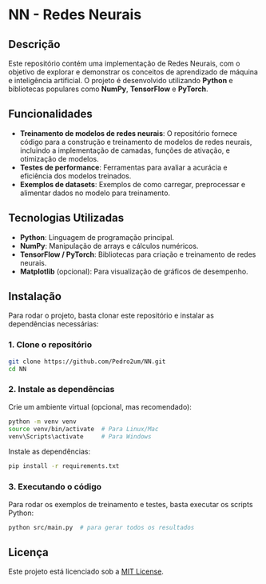 # NN - Redes Neurais

## Descrição

Este repositório contém uma implementação de Redes Neurais, com o objetivo de explorar e demonstrar os conceitos de aprendizado de máquina e inteligência artificial. O projeto é desenvolvido utilizando **Python** e bibliotecas populares como **NumPy**, **TensorFlow** e **PyTorch**.

## Funcionalidades

* **Treinamento de modelos de redes neurais**: O repositório fornece código para a construção e treinamento de modelos de redes neurais, incluindo a implementação de camadas, funções de ativação, e otimização de modelos.
* **Testes de performance**: Ferramentas para avaliar a acurácia e eficiência dos modelos treinados.
* **Exemplos de datasets**: Exemplos de como carregar, preprocessar e alimentar dados no modelo para treinamento.

## Tecnologias Utilizadas

* **Python**: Linguagem de programação principal.
* **NumPy**: Manipulação de arrays e cálculos numéricos.
* **TensorFlow / PyTorch**: Bibliotecas para criação e treinamento de redes neurais.
* **Matplotlib** (opcional): Para visualização de gráficos de desempenho.

## Instalação

Para rodar o projeto, basta clonar este repositório e instalar as dependências necessárias:

### 1. Clone o repositório

```bash
git clone https://github.com/Pedro2um/NN.git
cd NN
```

### 2. Instale as dependências

Crie um ambiente virtual (opcional, mas recomendado):

```bash
python -m venv venv
source venv/bin/activate  # Para Linux/Mac
venv\Scripts\activate     # Para Windows
```

Instale as dependências:

```bash
pip install -r requirements.txt
```

### 3. Executando o código

Para rodar os exemplos de treinamento e testes, basta executar os scripts Python:

```bash
python src/main.py  # para gerar todos os resultados
```

## Licença

Este projeto está licenciado sob a [MIT License](LICENSE).

